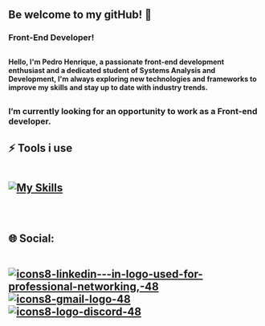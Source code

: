 <h2>Be welcome to my gitHub! 👋</h2>
<h3>Front-End Developer!</h3>

##

<h4>Hello, I'm Pedro Henrique, a passionate front-end development enthusiast and a dedicated student of Systems Analysis and Development,
  I'm always exploring new technologies and frameworks to improve my skills and stay up to date with industry trends.</h4>
  
##

 <h3>I’m currently looking for an opportunity to work as a Front-end developer.</h3>
 
##

<h2> ⚡ Tools i use<br>
  
  <br>

[![My Skills](https://skillicons.dev/icons?i=html,css,js,react,typescript,git)](https://skillicons.dev)


  <br> 
  <h2> 🌐 Social:<br>

  <br>
    
  <a href="https://www.linkedin.com/in/pedro-henrique-8076aa23a/">![icons8-linkedin---in-logo-used-for-professional-networking,-48](https://github.com/pedro-henrique-br/pedro-henrique-br/assets/71238431/c5fb85c3-b6af-4ee1-b299-4ff4b5b0ccac)
</a>
<a href="mailto:phbr10.12@gmail.com?subject=&body=">![icons8-gmail-logo-48](https://github.com/pedro-henrique-br/pedro-henrique-br/assets/71238431/1dee1db8-a0d4-4f6e-9ad9-45b04002b8dd)
</a> 
<a href="https://discord.com/channels/@me/411249164480151562">![icons8-logo-discord-48](https://github.com/pedro-henrique-br/pedro-henrique-br/assets/71238431/075a5048-ed96-4985-bf56-28611ec749ac)
</a> 

